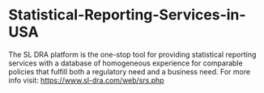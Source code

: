 # Statistical-Reporting-Services-in-USA
The SL DRA platform is the one-stop tool for providing statistical reporting services with a database of homogeneous experience for comparable policies that fulfill both a regulatory need and a business need. For more info visit: https://www.sl-dra.com/web/srs.php  
